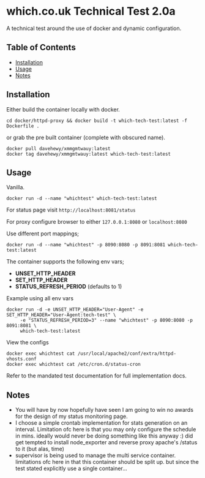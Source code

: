 # which.co.uk Technical Test 2.0a

A technical test around the use of docker and dynamic configuration.

## Table of Contents

- [Installation](#installation)
- [Usage](#usage)
- [Notes](#notes)

## Installation

Either build the container locally with docker.

```
cd docker/httpd-proxy && docker build -t which-tech-test:latest -f Dockerfile .
```

or grab the pre built container (complete with obscured name). 
 
```
docker pull davehewy/xmmgmtwauy:latest
docker tag davehewy/xmmgmtwauy:latest which-tech-test:latest
```

## Usage

Vanilla.

```
docker run -d --name "whichtest" which-tech-test:latest
```

For status page visit `http://localhost:8081/status`

For proxy configure browser to either `127.0.0.1:8080` or `localhost:8080`

Use different port mappings;

```
docker run -d --name "whichtest" -p 8090:8080 -p 8091:8081 which-tech-test:latest
```

The container supports the following env vars;

- **UNSET_HTTP_HEADER**
- **SET_HTTP_HEADER**
- **STATUS_REFRESH_PERIOD** (defaults to 1)

Example using all env vars

```
docker run -d -e UNSET_HTTP_HEADER="User-Agent" -e SET_HTTP_HEADER="User-Agent:tech-test" \
     -e "STATUS_REFRESH_PERIOD=3" --name "whichtest" -p 8090:8080 -p 8091:8081 \
     which-tech-test:latest
```

View the configs

```
docker exec whichtest cat /usr/local/apache2/conf/extra/httpd-vhosts.conf
docker exec whichtest cat /etc/cron.d/status-cron
```

Refer to the mandated test documentation for full implementation docs.

## Notes

- You will have by now hopefully have seen I am going to win no awards for the design of my status monitoring page.
- I choose a simple crontab implementation for stats generation on an interval. Limitation ofc here is that you may only configure the schedule in mins. ideally would never be doing something like this anyway :) did get tempted to install node_exporter and reverse proxy apache's /status to it (but alas, time)
- supervisor is being used to manage the multi service container. limitations ofc here in that this container should be split up. but since the test stated explicitly use a single container...